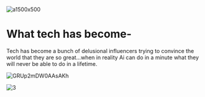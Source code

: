 ![a1500x500](https://github.com/user-attachments/assets/acda01e9-9281-4c00-a739-8810b5df9e89)

# What tech has become-

Tech has become a bunch of delusional influencers trying to convince the world that they are so great...when in reality Ai can do in a minute what they will never be able to do in a lifetime. 



![GRUp2mDW0AAsAKh](https://github.com/user-attachments/assets/4574289c-56eb-4b6a-aeca-50163dda3796)



![3](https://github.com/user-attachments/assets/92b503f2-5576-4a9e-87a8-1ef612393cb5)
